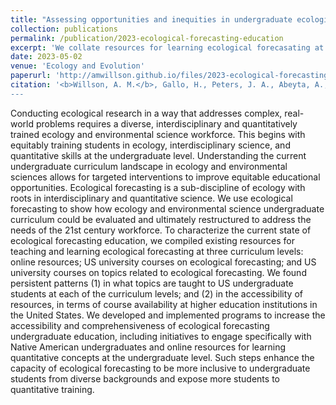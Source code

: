 ```yaml
---
title: "Assessing opportunities and inequities in undergraduate ecological forecasting education"
collection: publications
permalink: /publication/2023-ecological-forecasting-education
excerpt: 'We collate resources for learning ecological forecasating at the undergraduate level and assess opportunities and inequities at three levels: online resources, US university courses on ecological forecasting, and US university courses on topics related to ecological forecasting. Finally, we provide recommendations for ways to move the discipline towards greater equity and inclusion in educational efforts.'
date: 2023-05-02
venue: 'Ecology and Evolution'
paperurl: 'http://amwillson.github.io/files/2023-ecological-forecasting-education.pdf'
citation: '<b>Willson, A. M.</b>, Gallo, H., Peters, J. A., Abeyta, A., Bueno Watts, N., Carey, C. C., Moore, T. N., Smies, G., Thomas, R. Q., Woelmer, W. M. & McLachlan, J. S. (2023). &quot;Assessing opportunities and inequities in undergraduate ecological forecasting education.&quot; <i>Ecol. Evol.</i> <b>13</b>:e10001.
---
```


Conducting ecological research in a way that addresses complex, real-world problems requires a diverse, interdisciplinary and quantitatively trained ecology and environmental science workforce. This begins with equitably training students in ecology, interdisciplinary science, and quantitative skills at the undergraduate level. Understanding the current undergraduate curriculum landscape in ecology and environmental sciences allows for targeted interventions to improve equitable educational opportunities. Ecological forecasting is a sub-discipline of ecology with roots in interdisciplinary and quantitative science. We use ecological forecasting to show how ecology and environmental science undergraduate curriculum could be evaluated and ultimately restructured to address the needs of the 21st century workforce. To characterize the current state of ecological forecasting education, we compiled existing resources for teaching and learning ecological forecasting at three curriculum levels: online resources; US university courses on ecological forecasting; and US university courses on topics related to ecological forecasting. We found persistent patterns (1) in what topics are taught to US undergraduate students at each of the curriculum levels; and (2) in the accessibility of resources, in terms of course availability at higher education institutions in the United States. We developed and implemented programs to increase the accessibility and comprehensiveness of ecological forecasting undergraduate education, including initiatives to engage specifically with Native American undergraduates and online resources for learning quantitative concepts at the undergraduate level. Such steps enhance the capacity of ecological forecasting to be more inclusive to undergraduate students from diverse backgrounds and expose more students to quantitative training.